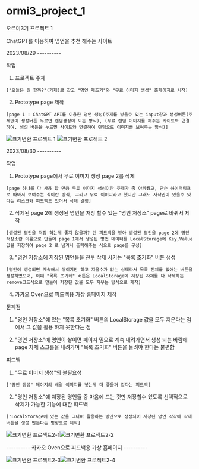 # ormi3_project_1

오르미3기 프로젝트 1 

ChatGPT를 이용하여 명언을 추천 해주는 사이트 

2023/08/29 ----------

작업
  1. 프로젝트 주제 

    ["오늘은 뭘 할까?"(가제)로 잡고 "명언 제조기"와 "무료 이미지 생성" 홈페이지로 시작] 

  2. Prototype page 제작

    [page 1 : ChatGPT API를 이용한 명언 생성(주제를 넣을수 있는 input창과 생성버튼(주제없이 생성버튼 누르면 랜덤생성이 되는 방식), (무료 랜덤 이미지를 해주는 사이트와 연결 하여, 생성 버튼을 누르면 사이트와 연결하여 랜덤으로 이미지를 보여주는 방식)]


![크기변환 프로젝트 1](https://github.com/Ha-JinSung/ormi3_project_1_WS.github.io/assets/142278871/11e9d0ab-5a8d-4cf7-b57e-350371edc2fb) ![크기변환 프로젝트 2](https://github.com/Ha-JinSung/ormi3_project_1_WS.github.io/assets/142278871/196ba819-d4dc-4702-9c5f-2d8e7b652540)


2023/08/30 ----------

작업
  1. Prototype page에서 무료 이미지 생성 page 2를 삭제

    [page 하나를 다 사용 할 만큼 무료 이미지 생성이란 주제가 좀 아까웠고, 단순 하이퍼링크로 따와서 보여주는 식이란 방식, 그리고 무료 이미지라고 했지만 그래도 저작권이 있을수 있다는 리스크와 피드백도 있어서 삭제 결정]
  
  2. 삭제된 page 2에 생성된 명언을 저장 할수 있는 "명언 저장소" page로 바꿔서 제작

    [생성된 명언을 저장 하는게 좋지 않을까? 란 피드백을 받아 생성된 명언을 page 2에 명언 저장소란 이름으로 만들어 page 1에서 생성된 명언 데이터를 LocalStorage에 Key,Value값을 저장하여 page 2 로 넘겨서 출력해주는 식으로 page를 구성] 
  
  3. "명언 저장소에 저장된 명언들을 전부 삭제 시키는 "목록 초기화" 버튼 생성

    [명언이 생성되면 계속해서 쌓이기만 하고 지울수가 없는 상태라서 목록 전체를 없애는 버튼을 생성하였으며, 이때 "목록 초기화" 버튼은 LocalStorage에 저장된 자체를 다 삭제하는 remove코드식으로 만들어 저장된 값을 모두 지우는 방식으로 제작]

  4. 카카오 Oven으로 피드백용 가상 홈페이지 제작
    
문제점
  1. "명언 저장소"에 있는 "목록 초기화" 버튼의 LocalStorage 값을 모두 지운다는 점에서 그 값을 활용 하지 못한다는 점

  2. "명언 저장소"에 명언이 쌓이면 페이지 밑으로 계속 내려가면서 생성 되는 바람에 page 자제 스크롤을 내려가며 "목록 초기화" 버튼을 눌려야 한다는 불편함

피드백
  1. "무료 이미지 생성"의 불필요성

    ["명언 생성" 페이지의 배경 이미지를 넣는게 더 좋을꺼 같다는 피드백]
  
  2. "명언 저장소"에 저장된 명언들 중 마음에 드는 것만 저장할수 있도록 선택적으로 삭제가 가능한 기능에 대한 피드백

    ["LocalStorage에 있는 값을 그나마 활용하는 방안으로 생성되어 저장된 명언 각각에 삭제 버튼을 생성 만든다는 방향으로 제작]


![크기변환 프로젝트2-1](https://github.com/Ha-JinSung/ormi3_project_1_WS.github.io/assets/142278871/43b0ea39-b95f-4a74-9736-020baba4a93b)![크기변환 프로젝트2-2](https://github.com/Ha-JinSung/ormi3_project_1_WS.github.io/assets/142278871/eaa1acdd-d0e4-4b4c-aeef-7ddbb9a52c58)


---------- 카카오 Oven으로 피드백용 가상 홈페이지 ----------


![크기변환 프로젝트2-3](https://github.com/Ha-JinSung/ormi3_project_1_WS.github.io/assets/142278871/0d1cede7-2118-427e-8207-203754e05003)![크기변환 프로젝트2-4](https://github.com/Ha-JinSung/ormi3_project_1_WS.github.io/assets/142278871/872141aa-627f-49a0-9a89-00cce0e8fe1f)


  
